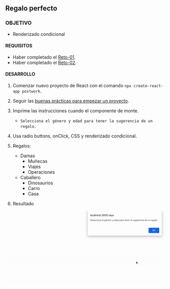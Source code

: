## Regalo perfecto

### OBJETIVO
- Renderizado condicional

#### REQUISITOS
- Haber completado el [Reto-01](../Reto-01).
- Haber completado el [Reto-02](../Reto-02).

#### DESARROLLO

1. Comenzar nuevo proyecto de React con el comando `npx create-react-app postwork`.

2. Seguir las [buenas prácticas para empezar un proyecto](../../BuenasPracticas/EmpezandoProyectos/Readme.md).

3. Imprime las instrucciones cuando el componente de monte.
	- `Selecciona el género y edad para tener la sugerencia de un regalo.`

4. Usa radio buttons, onClick, CSS y renderizado condicional.

5. Regalos:
	- Damas
		- Muñecas
		- Viajes
		- Operaciones
	- Caballero
		- Dinosaurios
		- Carro
		- Casa

6. Resultado
<img src="./public/resultado.gif">
